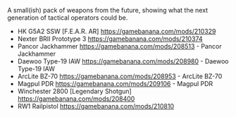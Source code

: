A small(ish) pack of weapons from the future, showing what the next generation of tactical operators could be.

- HK G5A2 SSW [F.E.A.R. AR] https://gamebanana.com/mods/210329
- Nexter BRII Prototype 3 https://gamebanana.com/mods/210374
- Pancor Jackhammer https://gamebanana.com/mods/208513 - Pancor Jackhammer
- Daewoo Type-19 IAW https://gamebanana.com/mods/208980 - Daewoo Type-19 IAW
- ArcLite BZ-70 https://gamebanana.com/mods/208953 - ArcLite BZ-70
- Magpul PDR https://gamebanana.com/mods/209106 - Magpul PDR
- Winchester 2800 [Legendary Shotgun] https://gamebanana.com/mods/208400
- RW1 Railpistol https://gamebanana.com/mods/210810